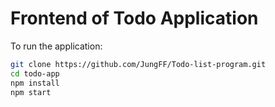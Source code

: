 # Frontend of Todo Application

To run the application:
```bash
git clone https://github.com/JungFF/Todo-list-program.git
cd todo-app
npm install
npm start
```


